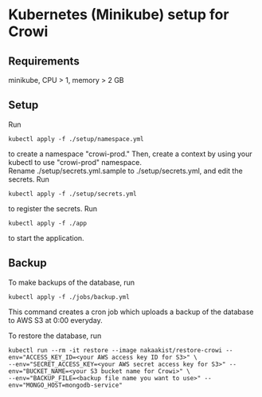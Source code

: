 # Kubernetes (Minikube) setup for Crowi
## Requirements
minikube, CPU > 1, memory > 2 GB

## Setup
Run
```
kubectl apply -f ./setup/namespace.yml
```
to create a namespace "crowi-prod."
Then, create a context by using your kubectl to use "crowi-prod" namespace.  
Rename ./setup/secrets.yml.sample to ./setup/secrets.yml, and edit the secrets.
Run
```
kubectl apply -f ./setup/secrets.yml
```
to register the secrets.
Run
```
kubectl apply -f ./app
```
to start the application.

## Backup
To make backups of the database, run
```
kubectl apply -f ./jobs/backup.yml
```
This command creates a cron job which uploads a backup of the database to AWS S3 at 0:00 everyday.

To restore the database, run
```
kubectl run --rm -it restore --image nakaakist/restore-crowi --env="ACCESS_KEY_ID=<your AWS access key ID for S3>" \
--env="SECRET_ACCESS_KEY=<your AWS secret access key for S3>" --env="BUCKET_NAME=<your S3 bucket name for Crowi>" \
--env="BACKUP_FILE=<backup file name you want to use>" --env="MONGO_HOST=mongodb-service"
```